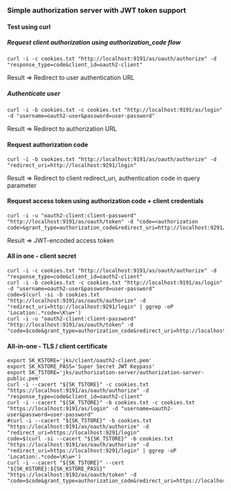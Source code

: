 ### Simple authorization server with JWT token support

#### Test using curl

##### Request client authorization using authorization_code flow
````
curl -i -c cookies.txt "http://localhost:9191/as/oauth/authorize" -d "response_type=code&client_id=oauth2-client"
````
Result => Redirect to user authentication URL

##### Authenticate user
````
curl -i -b cookies.txt -c cookies.txt "http://localhost:9191/as/login" -d "username=oauth2-user&password=user-password"
````
Result => Redirect to authorization URL

#### Request authorization code
````
curl -i -b cookies.txt "http://localhost:9191/as/oauth/authorize" -d "redirect_uri=http://localhost:9291/login"
````
Result => Redirect to client redirect_uri, authentication code in query parameter

#### Request access token using authorization code + client credentials
````
curl -i -u "oauth2-client:client-password" "http://localhost:9191/as/oauth/token" -d "code=<authorization code>&grant_type=authorization_code&redirect_uri=http://localhost:9291/login"
````
Result => JWT-encoded access token

#### All in one - client secret
````
curl -i -c cookies.txt "http://localhost:9191/as/oauth/authorize" -d "response_type=code&client_id=oauth2-client"
curl -i -b cookies.txt -c cookies.txt "http://localhost:9191/as/login" -d "username=oauth2-user&password=user-password"
code=$(curl -si -b cookies.txt "http://localhost:9191/as/oauth/authorize" -d "redirect_uri=http://localhost:9291/login" | ggrep -oP 'Location:.*code=\K\w+')
curl -i -u "oauth2-client:client-password" "http://localhost:9191/as/oauth/token" -d "code=$code&grant_type=authorization_code&redirect_uri=http://localhost:9291/login"
````

#### All-in-one - TLS / client certificate
```
export SK_KSTORE='jks/client/oauth2-client.pem'
export SK_KSTORE_PASS='Super Secret JWT Keypass'
export SK_TSTORE='jks/authorization-server/authorization-server-public.pem'
curl -i --cacert "${SK_TSTORE}" -c cookies.txt "https://localhost:9191/as/oauth/authorize" -d "response_type=code&client_id=oauth2-client"
curl -i --cacert "${SK_TSTORE}" -b cookies.txt -c cookies.txt "https://localhost:9191/as/login" -d "username=oauth2-user&password=user-password"
#curl -i --cacert "${SK_TSTORE}" -b cookies.txt "https://localhost:9191/as/oauth/authorize" -d "redirect_uri=https://localhost:9291/login"
code=$(curl -si --cacert "${SK_TSTORE}" -b cookies.txt "https://localhost:9191/as/oauth/authorize" -d "redirect_uri=https://localhost:9291/login" | ggrep -oP 'Location:.*code=\K\w+')
curl -i --cacert "${SK_TSTORE}" --cert "${SK_KSTORE}:${SK_KSTORE_PASS}" "https://localhost:9192/as/oauth/token" -d "code=$code&grant_type=authorization_code&redirect_uri=https://localhost:9291/login"
```
